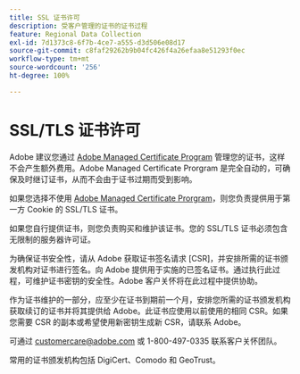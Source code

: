 ```yaml
---
title: SSL 证书许可
description: 受客户管理的证书的证书过程
feature: Regional Data Collection
exl-id: 7d1373c8-6f7b-4ce7-a555-d3d506e08d17
source-git-commit: c8faf29262b9b04fc426f4a26efaa8e51293f0ec
workflow-type: tm+mt
source-wordcount: '256'
ht-degree: 100%

---
```


# SSL/TLS 证书许可

Adobe 建议您通过 [Adobe Managed Certificate Program](https://experienceleague.adobe.com/docs/core-services/interface/ec-cookies/cookies-first-party.html?lang=zh-Hans) 管理您的证书，这样不会产生额外费用。Adobe Managed Certificate Prorgram 是完全自动的，可确保及时继订证书，从而不会由于证书过期而受到影响。

如果您选择不使用 [Adobe Managed Certificate Prorgram](https://experienceleague.adobe.com/docs/core-services/interface/ec-cookies/cookies-first-party.html?lang=zh-Hans)，则您负责提供用于第一方 Cookie 的 SSL/TLS 证书。

如果您自行提供证书，则您负责购买和维护该证书。您的 SSL/TLS 证书必须包含无限制的服务器许可证。

为确保证书安全性，请从 Adobe 获取证书签名请求 [CSR]，并安排所需的证书颁发机构对证书进行签名。向 Adobe 提供用于实施的已签名证书。通过执行此过程，可维护证书密钥的安全性。Adobe 客户关怀将在此过程中提供协助。

作为证书维护的一部分，应至少在证书到期前一个月，安排您所需的证书颁发机构获取续订的证书并将其提供给 Adobe。此证书应使用以前使用的相同 CSR。如果您需要 CSR 的副本或希望使用新密钥生成新 CSR，请联系 Adobe。

可通过 customercare@adobe.com 或 1-800-497-0335 联系客户关怀团队。

常用的证书颁发机构包括 DigiCert、Comodo 和 GeoTrust。
